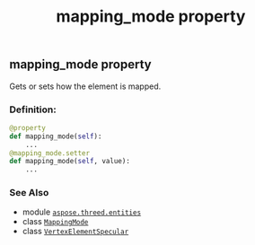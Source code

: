 ﻿---
title: mapping_mode property
second_title: Aspose.3D for Python via .NET API References
description: 
type: docs
weight: 70
url: /aspose.threed.entities/vertexelementspecular/mapping_mode/
is_root: false
---

## mapping_mode property


Gets or sets how the element is mapped.
### Definition:
```python
@property
def mapping_mode(self):
    ...
@mapping_mode.setter
def mapping_mode(self, value):
    ...
```

### See Also
* module [`aspose.threed.entities`](../../)
* class [`MappingMode`](/3d/python-net/aspose.threed.entities/mappingmode)
* class [`VertexElementSpecular`](/3d/python-net/aspose.threed.entities/vertexelementspecular)

